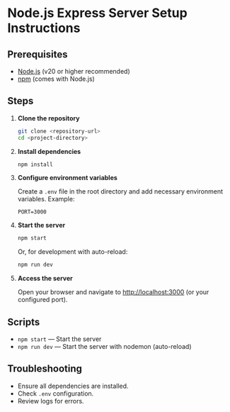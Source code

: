 # Node.js Express Server Setup Instructions

## Prerequisites

- [Node.js](https://nodejs.org/) (v20 or higher recommended)
- [npm](https://www.npmjs.com/) (comes with Node.js)

## Steps

1. **Clone the repository**
    ```bash
    git clone <repository-url>
    cd <project-directory>
    ```

2. **Install dependencies**
    ```bash
    npm install
    ```

3. **Configure environment variables**

    Create a `.env` file in the root directory and add necessary environment variables. Example:
    ```
    PORT=3000
    ```

4. **Start the server**
    ```bash
    npm start
    ```
    Or, for development with auto-reload:
    ```bash
    npm run dev
    ```

5. **Access the server**

    Open your browser and navigate to [http://localhost:3000](http://localhost:3000) (or your configured port).

## Scripts

- `npm start` — Start the server
- `npm run dev` — Start the server with nodemon (auto-reload)

## Troubleshooting

- Ensure all dependencies are installed.
- Check `.env` configuration.
- Review logs for errors.
